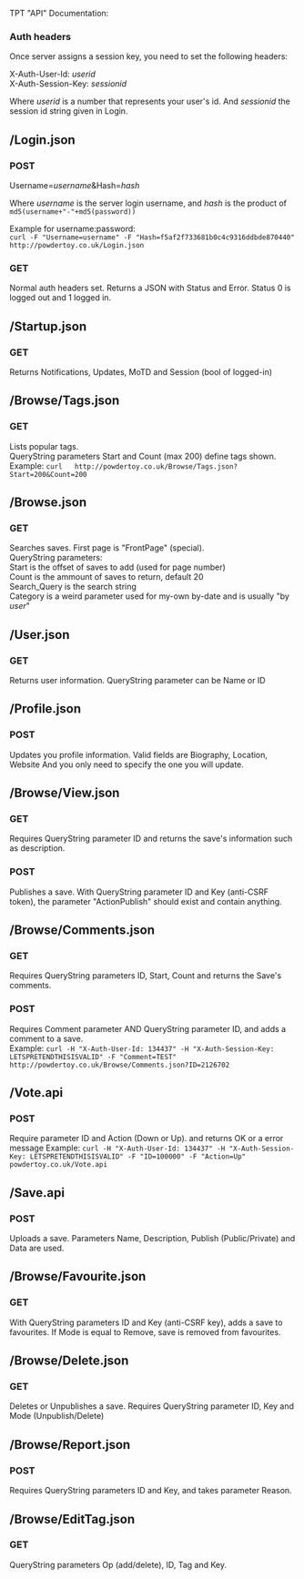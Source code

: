 TPT "API" Documentation:

### Auth headers
Once server assigns a session key, you need to set the following headers:

X-Auth-User-Id: *userid*  
X-Auth-Session-Key: *sessionid*

Where *userid* is a number that represents your user's id. And *sessionid* the session id string given in Login.

## /Login.json
### POST
Username=*username*&Hash=*hash*

Where *username* is the server login username, and *hash* is the product of `md5(username+"-"+md5(password))`

Example for username:password:  
`curl -F "Username=username" -F "Hash=f5af2f733681b0c4c9316ddbde870440" http://powdertoy.co.uk/Login.json`

### GET
Normal auth headers set.
Returns a JSON with Status and Error. Status 0 is logged out and 1 logged in.

## /Startup.json
### GET
Returns Notifications, Updates, MoTD and Session (bool of logged-in)
## /Browse/Tags.json
### GET
Lists popular tags.    
QueryString parameters Start and Count (max 200) define tags shown.   
Example: `curl   http://powdertoy.co.uk/Browse/Tags.json?Start=200&Count=200`

## /Browse.json
### GET
Searches saves. First page is "FrontPage" (special).    
QueryString parameters:  
Start is the offset of saves to add (used for page number)    
Count is the ammount of saves to return, default 20   
Search_Query is the search string   
Category is a weird parameter used for my-own by-date and is usually "by *user*"    
## /User.json
### GET
Returns user information.
QueryString parameter can be Name or ID
## /Profile.json
### POST
Updates you profile information. Valid fields are Biography, Location, Website
And you only need to specify the one you will update.
## /Browse/View.json
### GET
Requires QueryString parameter ID and returns the save's information such as description.
### POST
Publishes a save.
With QueryString parameter ID and Key (anti-CSRF token), the parameter "ActionPublish" should exist and contain anything.
## /Browse/Comments.json
### GET
Requires QueryString parameters ID, Start, Count and returns the Save's comments.
### POST
Requires Comment parameter AND QueryString parameter ID, and adds a comment to a save.  
Example: `curl -H "X-Auth-User-Id: 134437" -H "X-Auth-Session-Key: LETSPRETENDTHISISVALID" -F "Comment=TEST" http://powdertoy.co.uk/Browse/Comments.json?ID=2126702`
## /Vote.api
### POST
Require parameter ID and Action (Down or Up). and returns OK or a error message
Example: `curl -H "X-Auth-User-Id: 134437" -H "X-Auth-Session-Key: LETSPRETENDTHISISVALID" -F "ID=100000" -F "Action=Up" powdertoy.co.uk/Vote.api`
## /Save.api
### POST
Uploads a save.
Parameters Name, Description, Publish (Public/Private) and Data are used.
## /Browse/Favourite.json
### GET
With QueryString parameters ID and Key (anti-CSRF key), adds a save to favourites. If Mode is equal to Remove, save is removed from favourites.
## /Browse/Delete.json
### GET
Deletes or Unpublishes a save.
Requires QueryString parameter ID, Key and Mode (Unpublish/Delete)
## /Browse/Report.json
### POST
Requires QueryString parameters ID and Key, and takes parameter Reason.
## /Browse/EditTag.json
### GET
QueryString parameters Op (add/delete), ID, Tag and Key.
